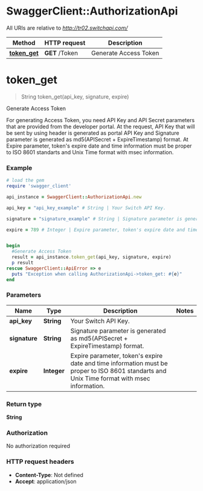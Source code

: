# SwaggerClient::AuthorizationApi

All URIs are relative to *http://tr02.switchapi.com/*

Method | HTTP request | Description
------------- | ------------- | -------------
[**token_get**](AuthorizationApi.md#token_get) | **GET** /Token | Generate Access Token


# **token_get**
> String token_get(api_key, signature, expire)

Generate Access Token

For generating Access Token, you need API Key and API Secret parameters that are provided from the developer portal. At the request, API Key that will be sent by using header is generated as portal API Key and Signature parameter is generated as md5(APISecret + ExpireTimestamp) format. At Expire parameter, token's expire date and time information must be proper to ISO 8601 standarts and Unix Time format with msec information. 

### Example
```ruby
# load the gem
require 'swagger_client'

api_instance = SwaggerClient::AuthorizationApi.new

api_key = "api_key_example" # String | Your Switch API Key.

signature = "signature_example" # String | Signature parameter is generated as md5(APISecret + ExpireTimestamp) format.

expire = 789 # Integer | Expire parameter, token's expire date and time information must be proper to ISO 8601 standarts and Unix Time format with msec information.


begin
  #Generate Access Token
  result = api_instance.token_get(api_key, signature, expire)
  p result
rescue SwaggerClient::ApiError => e
  puts "Exception when calling AuthorizationApi->token_get: #{e}"
end
```

### Parameters

Name | Type | Description  | Notes
------------- | ------------- | ------------- | -------------
 **api_key** | **String**| Your Switch API Key. | 
 **signature** | **String**| Signature parameter is generated as md5(APISecret + ExpireTimestamp) format. | 
 **expire** | **Integer**| Expire parameter, token&#39;s expire date and time information must be proper to ISO 8601 standarts and Unix Time format with msec information. | 

### Return type

**String**

### Authorization

No authorization required

### HTTP request headers

 - **Content-Type**: Not defined
 - **Accept**: application/json



